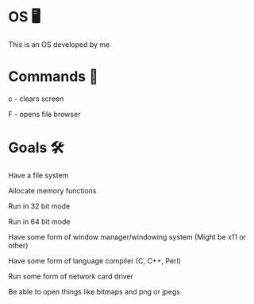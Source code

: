 # OS 🖥️

This is an OS developed by me

# Commands 📜

c - clears screen

F - opens file browser

# Goals 🛠️

  Have a file system

  Allocate memory functions

  Run in 32 bit mode
  
  Run in 64 bit mode
  
  Have some form of window manager/windowing system (Might be x11 or other)
  
  Have some form of language compiler (C, C++, Perl)
  
  Run some form of network card driver
  
  Be able to open things like bitmaps and png or jpegs
